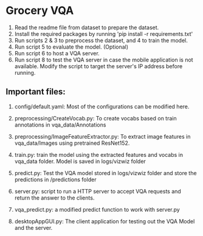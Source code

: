 # Grocery VQA
1. Read the readme file from dataset to prepare the dataset.
2. Install the required packages by running 'pip install -r requirements.txt'
3. Run scripts 2 & 3 to preprocess the dataset, and 4 to train the model.
4. Run script 5 to evaluate the model. (Optional)
5. Run script 6 to host a VQA server.
6. Run script 8 to test the VQA server in case the mobile application is not available. Modify the script to target the server's IP address before running.

## Important files:
1. config/default.yaml: Most of the configurations can be modified here.

2. preprocessing/CreateVocab.py: To create vocabs based on train annotations in vqa_data/Annotations

3. preprocessing/ImageFeatureExtractor.py: To extract image features in vqa_data/Images using pretrained ResNet152.

4. train.py: train the model using the extracted features and vocabs in vqa_data folder. Model is saved in logs/vizwiz folder

5. predict.py: Test the VQA model stored in logs/vizwiz folder and store the predictions in /predictions folder

6. server.py: script to run a HTTP server to accept VQA requests and return the answer to the clients.

7. vqa_predict.py: a modified predict function to work with server.py

8. desktopAppGUI.py: The client application for testing out the VQA Model and the server.